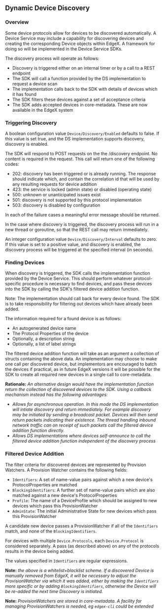 ## Dynamic Device Discovery

### Overview

Some device protocols allow for devices to be discovered automatically. A Device
Service may include a capability for discovering devices and creating the
corresponding Device objects within EdgeX. A framework for doing so will be
implemented in the Device Service SDKs.

The discovery process will operate as follows:

* Discovery is triggered either on an internal timer or by a call to a REST endpoint
* The SDK will call a function provided by the DS implementation to request a
device scan
* The implementation calls back to the SDK with details of devices which it has found
* The SDK filters these devices against a set of acceptance criteria
* The SDK adds accepted devices in core-metadata. These are now available in
the EdgeX system

### Triggering Discovery

A boolean configuration value `Device/Discovery/Enabled` defaults to false. If this
value is set true, and the DS implementation supports discovery, discovery is
enabled.

The SDK will respond to POST requests on the the /discovery endpoint. No content
is required in the request. This call will return one of the following codes:

* 202: discovery has been triggered or is already running. The response should indicate which, and contain the correlation id that will be used by any resulting requests for device addition
* 423: the service is locked (admin state) or disabled (operating state)
* 500: unknown or unanticipated issues exist
* 501: discovery is not supported by this protocol implementation
* 503: discovery is disabled by configuration

In each of the failure cases a meaningful error message should be returned.

In the case where discovery is triggered, the discovery process will run in a
new thread or goroutine, so that the REST call may return immediately.

An integer configuration value `Device/Discovery/Interval` defaults to zero. If
this value is set to a positive value, and discovery is enabled, the discovery
process will be triggered at the specified interval (in seconds).

### Finding Devices

When discovery is triggered, the SDK calls the implementation function provided
by the Device Service. This should perform whatever protocol-specific procedure
is necessary to find devices, and pass these devices into the SDK by calling the SDK's
filtered device addition function.

Note: The implementation should call back for every device found. The SDK is to take responsibility for filtering out devices which have already been added.

The information required for a found device is as follows:

* An autogenerated device name
* The Protocol Properties of the device
* Optionally, a description string
* Optionally, a list of label strings

The filtered device addition function will take as an argument a collection of structs
containing the above data. An implementation may choose to make one call per discovered
device, but implementors are encouraged to batch the devices if practical, as in future
EdgeX versions it will be possible for the SDK to create all required new devices in a
single call to core-metadata.

**Rationale:** *An alternative design would have the implementation function return
the collection of discovered devices to the SDK. Using a callback mechanism instead has the following advantages:*

* *Allows for asynchronous operation. In this mode the DS implementation will intiate discovery and return immediately. For example discovery may be initiated by sending a broadcast packet. Devices will then send return packets indicating their existence. The thread handling inbound network traffic can on receipt of such packets call the filtered device addition function directly.*
* *Allows DS implementations where devices self-announce to call the filtered device addition function independent of the discovery process*

### Filtered Device Addition

The filter criteria for discovered devices are represented by Provision Watchers. A Provision Watcher contains the following fields:

* `Identifiers`: A set of name-value pairs against which a new device's ProtocolProperties are matched
* `BlockingIdentifiers`: A further set of name-value pairs which are also matched against a new device's ProtocolProperties
* `Profile`: The name of a DeviceProfile which should be assigned to new devices which pass this ProvisionWatcher
* `AdminState`: The initial Administrative State for new devices which pass this ProvisionWatcher

A candidate new device passes a ProvisionWatcher if all of the `Identifiers` match, and none of the `BlockingIdentifiers`.

For devices with multiple `Device.Protocols`, each `Device.Protocol` is considered separately. A pass (as described above) on any of the protocols results in the device being added.

The values specified in `Identifiers` are regular expressions.

**Note:** *the above is a whitelist+blacklist scheme. If a discovered Device is manually removed from EdgeX, it will be necessary to adjust the ProvisionWatcher via which it was added, either by making the `Identifiers` more specific or by adding `BlockingIdentifiers`, otherwise the Device will be re-added the next time Discovery is initiated.*

**Note:** *ProvisionWatchers are stored in core-metadata. A facility for managing ProvisionWatchers is needed, eg `edgex-cli` could be extended*
